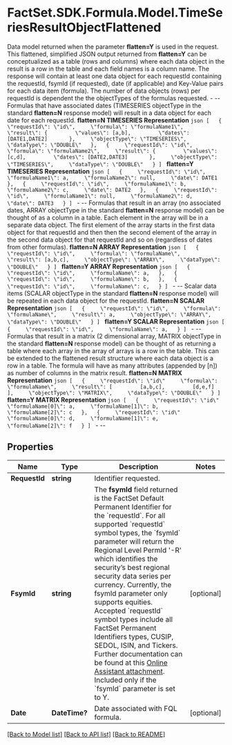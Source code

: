 # FactSet.SDK.Formula.Model.TimeSeriesResultObjectFlattened
 Data model returned when the parameter **flatten=Y** is used in the request. This flattened, simplified JSON output returned from **flatten=Y** can be conceptualized as a table (rows and columns) where each data object in the result is a row in the table and each field names is a column name. The response will contain at least one data object for each requestId containing the requestId, fsymId (if requested), date (if applicable) and Key-Value pairs for each data item (formula). The number of data objects (rows) per requestId is dependent the the objectTypes of the formulas requested.  - -- Formulas that have associated dates (TIMESERIES objectType in the standard **flatten=N** response model) will result in a data object for each date for each requestId.  **flatten=N TIMESERIES Representation** ```json [   {     \"requestId\": \"id\",     \"formula\": \"formulaName1\",     \"result\": {         \"values\": [a,b],         \"dates\": [DATE1,DATE2]       },     \"objectType\": \"TIMESERIES\",     \"dataType\": \"DOUBLE\"   },   {     \"requestId\": \"id\",     \"formula\": \"formulaName2\",     \"result\": {         \"values\": [c,d],         \"dates\": [DATE2,DATE3]       },     \"objectType\": \"TIMESERIES\",     \"dataType\": \"DOUBLE\"   } ] ```  **flatten=Y TIMESERIES Representation** ```json [   {     \"requestId\": \"id\",     \"formulaName1\": a,     \"formulaName2\": null,     \"date\": DATE1   },   {     \"requestId\": \"id\",     \"formulaName1\": b,     \"formulaName2\": c,     \"date\": DATE2   },   {     \"requestId\": \"id\",     \"formulaName1\": null,     \"formulaName2\": d,     \"date\": DATE3   } ] ``` - --  Formulas that result in an array (no associated dates, ARRAY objectType in the standard **flatten=N** response model) can be thought of as a column in a table. Each element in the array will be in a separate data object. The first element of the array starts in the first data object for that requestId and then then the second element of the array in the second data object for that requestId and so on (regardless of dates from other formulas).  **flatten=N ARRAY Representation** ```json [   {     \"requestId\": \"id\",     \"formula\": \"formulaName\",     \"result\": [a,b,c],     \"objectType\": \"ARRAY\",     \"dataType\": \"DOUBLE\"   } ] ```  **flatten=Y ARRAY Representation** ```json [   {     \"requestId\": \"id\",     \"formulaName\": a,   },   {     \"requestId\": \"id\",     \"formulaName\": b,   },   {     \"requestId\": \"id\",     \"formulaName\": c,   } ] ``` - -- Scalar data items (SCALAR objectType in the standard **flatten=N** response model) will be repeated in each data object for the requestId.  **flatten=N SCALAR Representation** ```json [   {     \"requestId\": \"id\",     \"formula\": \"formulaName\",     \"result\": a,     \"objectType\": \"ARRAY\",     \"dataType\": \"DOUBLE\"   } ] ```  **flatten=Y SCALAR Representation** ```json [   {     \"requestId\": \"id\",     \"formulaName\": a,   } ] ``` - -- Formulas that result in a matrix (2 dimensional array, MATRIX objectType in the standard **flatten=N** response model) can be thought of as returning a table where each array in the array of arrays is a row in the table. This can be extended to the flattened result structure where each data object is a row in a table.  The formula will have as many attributes (appended by [n]) as number of columns in the matrix result.  **flatten=N MATRIX Representation** ```json [   {     \"requestId\": \"id\"     \"formula\": \"formulaName\",     \"result\": [         [a,b,c],         [d,e,f]       ],     \"objectType\": \"MATRIX\",     \"dataType\": \"DOUBLE\"   } ] ```  **flatten=Y MATRIX Representation** ```json [   {     \"requestId\": \"id\"     \"formulaName[0]\": a,     \"formulaName[1]\": b,     \"formulaName[2]\": c   },   {     \"requestId\": \"id\"     \"formulaName[0]\": d,     \"formulaName[1]\": e,     \"formulaName[2]\": f   } ] ``` - -- 

## Properties

Name | Type | Description | Notes
------------ | ------------- | ------------- | -------------
**RequestId** | **string** | Identifier requested. | 
**FsymId** | **string** | The **fsymId** field returned is the FactSet Default Permanent Identifier for the &#x60;requestId&#x60;. For all supported &#x60;requestId&#x60; symbol types, the &#x60;fsymId&#x60; parameter will return the Regional Level PermId &#39;-R&#39; which identifies the security’s best regional security data series per currency. Currently, the fsymId parameter only supports equities. Accepted &#x60;requestId&#x60; symbol types include all FactSet Permanent Identifiers types, CUSIP, SEDOL, ISIN, and Tickers. Further documentation can be found at this [Online Assistant attachment](https://oa.apps.factset.com/cms/oaAttachment/64c3213a-f415-4c27-a336-92c73a72deed/24881). Included only if the &#x60;fsymId&#x60; parameter is set to Y.  | [optional] 
**Date** | **DateTime?** | Date associated with FQL formula. | [optional] 

[[Back to Model list]](../README.md#documentation-for-models) [[Back to API list]](../README.md#documentation-for-api-endpoints) [[Back to README]](../README.md)

